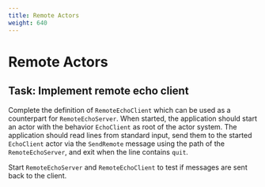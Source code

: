 ```yaml
---
title: Remote Actors
weight: 640
---
```


# Remote Actors

## Task: Implement remote echo client

Complete the definition of `RemoteEchoClient`
which can be used as a counterpart for `RemoteEchoServer`.
When started, the application should start an actor
with the behavior `EchoClient` as root of the actor system.
The application should read lines from standard input,
send them to the started `EchoClient` actor via the `SendRemote` message
using the path of the `RemoteEchoServer`,
and exit when the line contains `quit`.

Start `RemoteEchoServer` and `RemoteEchoClient`
to test if messages are sent back to the client.

